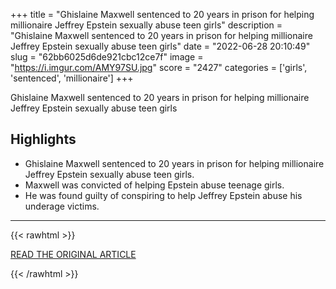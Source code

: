 +++
title = "Ghislaine Maxwell sentenced to 20 years in prison for helping millionaire Jeffrey Epstein sexually abuse teen girls"
description = "Ghislaine Maxwell sentenced to 20 years in prison for helping millionaire Jeffrey Epstein sexually abuse teen girls"
date = "2022-06-28 20:10:49"
slug = "62bb6025d6de921cbc12ce7f"
image = "https://i.imgur.com/AMY97SU.jpg"
score = "2427"
categories = ['girls', 'sentenced', 'millionaire']
+++

Ghislaine Maxwell sentenced to 20 years in prison for helping millionaire Jeffrey Epstein sexually abuse teen girls

## Highlights

- Ghislaine Maxwell sentenced to 20 years in prison for helping millionaire Jeffrey Epstein sexually abuse teen girls.
- Maxwell was convicted of helping Epstein abuse teenage girls.
- He was found guilty of conspiring to help Jeffrey Epstein abuse his underage victims.

---

{{< rawhtml >}}
  <p class="article-category">
    <a target="_blank" href="https://abcnews.go.com/US/wireStory/ghislaine-maxwell-sentenced-20-years-prison-helping-millionaire-85875088">READ THE ORIGINAL ARTICLE</a>
  </p>
{{< /rawhtml >}}
